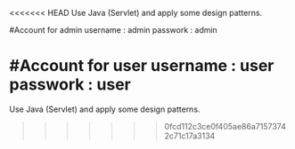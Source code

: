 <<<<<<< HEAD
Use Java (Servlet) and apply some design patterns.  

#Account for admin 
username : admin 
passwork : admin

#Account for user 
username : user 
passwork : user
=======
 Use Java (Servlet) and apply some design patterns.
>>>>>>> 0fcd112c3ce0f405ae86a71573742c71c17a3134

